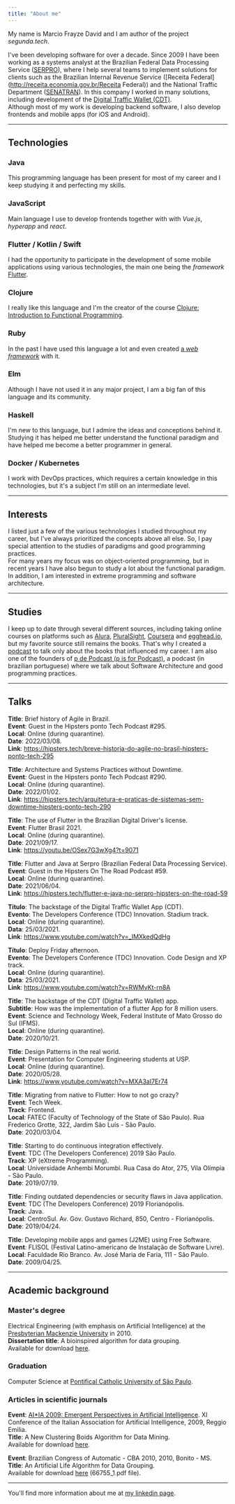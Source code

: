 ```yaml
---
title: "About me"
---
```


My name is Marcio Frayze David and I am author of the project *segunda.tech*.
  
I've been developing software for over a decade. Since 2009 I have been working as a
systems analyst at the Brazilian Federal Data Processing Service
([SERPRO](https://serpro.gov.br)), where I help several teams to
implement solutions for clients such as the Brazilian Internal Revenue Service 
([Receita Federal](http://receita.economia.gov.br/Receita Federal)) and
the National Traffic Department ([SENATRAN](https://portalservicos.denatran.serpro.gov.br)).
In this company I worked in many solutions, including development of the 
[Digital Traffic Wallet (CDT)](https://servicos.serpro.gov.br/carteira-digital/).  
Although most of my work is developing backend software, I also develop
frontends and mobile apps (for iOS and Android).

---

## Technologies

### Java
This programming language has been present for most of my career
and I keep studying it and perfecting my skills.

### JavaScript
Main language I use to develop frontends together with
with *Vue.js*, *hyperapp* and *react*.

### Flutter / Kotlin / Swift
I had the opportunity to participate in the development of some mobile applications
using various technologies, the main one being the *framework* 
[Flutter](https://flutter.dev).

### Clojure
I really like this language and I'm the creator of the course [Clojure: Introduction to Functional Programming](https://segunda.tech/clojure).

### Ruby
In the past I have used this language a lot and even created [a *web framework*](https://github.com/marciofrayze/rackstep) with it.

### Elm
Although I have not used it in any major project, I am a big fan of this language and its community.

### Haskell
I'm new to this language, but I admire the ideas and conceptions behind it. Studying it has helped me better understand the functional paradigm and have helped me become a better programmer in general.

### Docker / Kubernetes
I work with DevOps practices, which requires a certain knowledge in this technologies, but
it's a subject I'm still on an intermediate level.

---

## Interests
I listed just a few of the various technologies I studied throughout
my career, but I've always prioritized the concepts above all else. So,
I pay special attention to the studies of paradigms and good programming practices.  
For many years my focus was on object-oriented programming, but in
recent years I have also begun to study a lot about the functional paradigm.  
In addition, I am interested in extreme programming and software architecture.  

---

## Studies
I keep up to date through several different sources, including
taking online courses on platforms such as [Alura](https://alura.com.br), [PluralSight](https://pluralsight.com), [Coursera](https://coursera.org) and [egghead.io](https://egghead.io),
but my favorite source still remains the books. That's why I created
a [podcast](https://segunda.tech/tags/podcast/) to talk only about the 
books that influenced my career. I am also one of the founders of [p de Podcast (p is for Podcast)](https://anchor.fm/pdepodcast/), a podcast (in brazilian portuguese) where we talk about Software Architecture and good programming practices.

---

## Talks
**Title**: Brief history of Agile in Brazil.  
**Event**: Guest in the Hipsters ponto Tech Podcast #295.  
**Local**: Online (during quarantine).  
**Date**: 2022/03/08.  
**Link**: https://hipsters.tech/breve-historia-do-agile-no-brasil-hipsters-ponto-tech-295  

**Title**: Architecture and Systems Practices without Downtime.  
**Event**: Guest in the Hipsters ponto Tech Podcast #290.  
**Local**: Online (during quarantine).  
**Date**: 2022/01/02.  
**Link**: https://hipsters.tech/arquitetura-e-praticas-de-sistemas-sem-downtime-hipsters-ponto-tech-290  

**Title**: The use of Flutter in the Brazilian Digital Driver's license.  
**Event**: Flutter Brasil 2021.  
**Local**: Online (during quarantine).    
**Date**: 2021/09/17.  
**Link**: https://youtu.be/OSex7G3wXg4?t=9071  

**Title**: Flutter and Java at Serpro (Brazilian Federal Data Processing Service).  
**Event**: Guest in the Hipsters On The Road Podcast #59.  
**Local**: Online (during quarantine).  
**Date**: 2021/06/04.  
**Link**: https://hipsters.tech/flutter-e-java-no-serpro-hipsters-on-the-road-59

**Título**: The backstage of the Digital Traffic Wallet App (CDT).  
**Evento**: The Developers Conference (TDC) Innovation. Stadium track.  
**Local**: Online (during quarantine).  
**Data**: 25/03/2021.  
**Link**: https://www.youtube.com/watch?v=_IMXkedQdHg

**Título**: Deploy Friday afternoon.  
**Evento**: The Developers Conference (TDC) Innovation. Code Design and XP track.  
**Local**: Online (during quarantine).  
**Data**: 25/03/2021.  
**Link**: https://www.youtube.com/watch?v=RWMvKt-rn8A

**Title**: The backstage of the CDT (Digital Traffic Wallet) app.  
**Subtitle**: How was the implementation of a flutter App for 8 million users.  
**Event**: Science and Technology Week, Federal Institute of Mato Grosso do Sul (IFMS).  
**Local**: Online (during quarantine).  
**Date**: 2020/10/21.  

**Title**: Design Patterns in the real world.  
**Event**: Presentation for Computer Engineering students at USP.  
**Local**: Online (during quarantine).  
**Date**: 2020/05/28.  
**Link**: https://www.youtube.com/watch?v=MXA3aI7Er74  

**Title**: Migrating from native to Flutter: How to not go crazy?  
**Event**: Tech Week.  
**Track**: Frontend.  
**Local**: FATEC (Faculty of Technology of the State of São Paulo). Rua Frederico Grotte, 322, Jardim São Luís - São Paulo.  
**Date**: 2020/03/04.  

**Title**: Starting to do continuous integration effectively.  
**Event**: TDC (The Developers Conference) 2019 São Paulo.  
**Track**: XP (eXtreme Programming).  
**Local**:  Universidade Anhembi Morumbi. Rua Casa do Ator, 275, Vila Olímpia - São Paulo.  
**Date**: 2019/07/19.  

**Title**: Finding outdated dependencies or security flaws in Java application.  
**Event**: TDC (The Developers Conference) 2019 Florianópolis.  
**Track**: Java.  
**Local**: CentroSul. Av. Gov. Gustavo Richard, 850, Centro - Florianópolis.  
**Date**: 2019/04/24.  

**Title**: Developing mobile apps and games (J2ME) using Free Software.  
**Event**: FLISOL (Festival Latino-americano de Instalação de Software Livre).  
**Local**: Faculdade Rio Branco. Av. José Maria de Faria, 111 - São Paulo.  
**Date**: 2009/04/25.  

---

## Academic background
### Master's degree
Electrical Engineering (with emphasis on Artificial Intelligence) at the
[Presbyterian Mackenzie University](https://www.mackenzie.br/en/universidade/meet-the-university) in 2010.  
**Dissertation title**: A bioinspired algorithm for data grouping.  
Available for download [here](http://tede.mackenzie.br/jspui/bitstream/tede/1519/1/Marcio%20Frayze%20David.pdf).

### Graduation
Computer Science at [Pontifical Catholic University of São Paulo](https://www.pucsp.br/home).  

### Articles in scientific journals
**Event**: [AI*IA 2009: Emergent Perspectives in Artificial Intelligence](https://www.springer.com/gp/book/9783642102905). XI Conference of the Italian Association for Artificial Intelligence, 2009, Reggio Emilia.  
**Title**: A New Clustering Boids Algorithm for Data Mining.  
Available for download [here](https://pdfs.semanticscholar.org/669d/f2ac2f54502d926788953911fc8ff622091e.pdf).

**Event**: Brazilian Congress of Automatic - CBA 2010, 2010, Bonito - MS.  
**Title**: An Artificial Life Algorithm for Data Grouping.  
Available for download [here](https://www.sba.org.br/Proceedings/CBA/CBA2010.zip) (66755_1.pdf file).

---

You'll find more information about me at [my linkedin page](https://www.linkedin.com/in/marcio-frayze).
